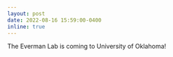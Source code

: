 ```yaml
---
layout: post
date: 2022-08-16 15:59:00-0400
inline: true
---
```


The Everman Lab is coming to University of Oklahoma!
